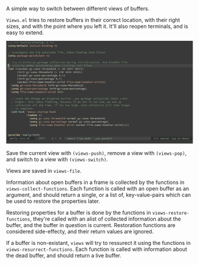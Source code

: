 A simple way to switch between different views of buffers.

`Views.el` tries to restore buffers in their correct location, with their right
sizes, and with the point where you left it. It'll also reopen terminals, and is
easy to extend.

<p align="center">
<img src="screencast.gif?raw=true">
</p>

Save the current view with `(views-push)`, remove a view with `(views-pop)`, and
switch to a view with `(views-switch)`.

Views are saved in `views-file`.

Information about open buffers in a frame is collected by the functions in
`views-collect-functions`. Each function is called with an open buffer as an
argument, and should return a single, or a list of, key-value-pairs which can be
used to restore the properties later.

Restoring properties for a buffer is done by the functions in
`views-restore-functions`, they're called with an alist of collected information
about the buffer, and the buffer in question is current. Restoration functions
are considered side-effecty, and their return values are ignored.

If a buffer is non-existant, `views` will try to ressurect it using the
functions in `views-resurrect-functions`. Each function is called with
information about the dead buffer, and should return a live buffer.
